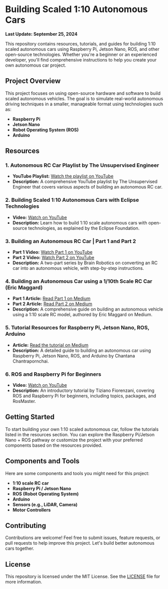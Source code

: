 # Building Scaled 1:10 Autonomous Cars

**Last Update: September 25, 2024**

This repository contains resources, tutorials, and guides for building 1:10 scaled autonomous cars using Raspberry Pi, Jetson Nano, ROS, and other open-source technologies. Whether you're a beginner or an experienced developer, you'll find comprehensive instructions to help you create your own autonomous car project.

## Project Overview

This project focuses on using open-source hardware and software to build scaled autonomous vehicles. The goal is to simulate real-world autonomous driving techniques in a smaller, manageable format using technologies such as:

- **Raspberry Pi**
- **Jetson Nano**
- **Robot Operating System (ROS)**
- **Arduino**

## Resources

### 1. Autonomous RC Car Playlist by The Unsupervised Engineer
- **YouTube Playlist:** [Watch the playlist on YouTube](https://www.youtube.com/watch?v=tG3PwXOXqYk&list=PLBOR4EkbOQUcWIBeEX18JCNEuI2duvipk&index=1&ab_channel=TheUnsupervisedEngineer)
- **Description:** A comprehensive YouTube playlist by The Unsupervised Engineer that covers various aspects of building an autonomous RC car.

### 2. Building Scaled 1:10 Autonomous Cars with Eclipse Technologies
- **Video:** [Watch on YouTube](https://www.youtube.com/watch?v=p0pgBlms5j4&ab_channel=EclipseFoundation)
- **Description:** Learn how to build 1:10 scale autonomous cars with open-source technologies, as explained by the Eclipse Foundation.

### 3. Building an Autonomous RC Car | Part 1 and Part 2
- **Part 1 Video:** [Watch Part 1 on YouTube](https://www.youtube.com/watch?v=tFP9U9C-gqY&ab_channel=BrainRobotics)
- **Part 2 Video:** [Watch Part 2 on YouTube](https://www.youtube.com/watch?v=Bf7kSNWbcrU&ab_channel=BrainRobotics)
- **Description:** A two-part series by Brain Robotics on converting an RC car into an autonomous vehicle, with step-by-step instructions.

### 4. Building an Autonomous Car using a 1/10th Scale RC Car (Eric Maggard)
- **Part 1 Article:** [Read Part 1 on Medium](https://medium.com/@ericmaggard/building-an-autonomous-car-using-a-1-10th-scale-rc-car-part-1-4474706d02b5)
- **Part 2 Article:** [Read Part 2 on Medium](https://medium.com/@ericmaggard/building-an-autonomous-car-using-a-1-10th-scale-rc-car-part-2-38aa8ee9abed)
- **Description:** A comprehensive guide on building an autonomous vehicle using a 1:10 scale RC model, authored by Eric Maggard on Medium.

### 5. Tutorial Resources for Raspberry Pi, Jetson Nano, ROS, Arduino
- **Article:** [Read the tutorial on Medium](https://chantrapornchai.medium.com/tutorial-resources-to-raspberry-pi-jetson-nano-ros-arduino-guide-to-autonomous-car-building-6f3fa17a7694)
- **Description:** A detailed guide to building an autonomous car using Raspberry Pi, Jetson Nano, ROS, and Arduino by Chantana Chantrapornchai.

### 6. ROS and Raspberry Pi for Beginners
- **Video:** [Watch on YouTube](https://www.youtube.com/watch?v=iLiI_IRedhI&ab_channel=TizianoFiorenzani)
- **Description:** An introductory tutorial by Tiziano Fiorenzani, covering ROS and Raspberry Pi for beginners, including topics, packages, and RosMaster.

## Getting Started

To start building your own 1:10 scaled autonomous car, follow the tutorials listed in the resources section. You can explore the Raspberry Pi/Jetson Nano + ROS pathway or customize the project with your preferred components based on the resources provided.

## Components and Tools

Here are some components and tools you might need for this project:
- **1:10 scale RC car**  
- **Raspberry Pi / Jetson Nano**  
- **ROS (Robot Operating System)**  
- **Arduino**  
- **Sensors (e.g., LiDAR, Camera)**  
- **Motor Controllers**

## Contributing

Contributions are welcome! Feel free to submit issues, feature requests, or pull requests to help improve this project. Let's build better autonomous cars together.

## License

This repository is licensed under the MIT License. See the [LICENSE](LICENSE) file for more information.
